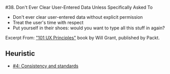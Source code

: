 #38. Don't Ever Clear User-Entered Data Unless Specifically Asked To
-  Don't ever clear user-entered data without explicit permission
-  Treat the user's time with respect
-  Put yourself in their shoes: would you want to type all this stuff in again?

Excerpt From: ["101 UX Principles"](https://www.packtpub.com/web-development/101-ux-principles) book by Will Grant, published by Packt.

## Heuristic
- [#4: Consistency and standards](https://github.com/fullcircle23/fullcircle23.github.io/blob/master/2020/ui-ux/10-usability-heuristics-for-user-interface-design.md#4-consistency-and-standards-consistency)
